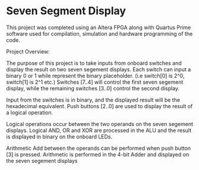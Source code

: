 # Seven Segment Display

This project was completed using an Altera FPGA along with Quartus Prime software used for compilation, simulation and hardware programming of the code.

Project Overview:

The purpose of this project is to take inputs from onboard switches and display the result on two seven segement displays. 
Each switch can input a binary 0 or 1 while represent the binary placeholder. (i.e switch[0] is 2^0, switch[1] is 2^1 etc.)
Switches [7..4] will control the first seven segement display, while the remaining switches [3..0] control the second display.

Input from the switches is in binary, and the displayed result will be the hexadecimal equivalent. 
Push buttons [2..0] are used to display the result of a logical operation. 

Logical operations occur between the two operands on the seven segement displays. Logical AND, OR and XOR are processed in the ALU and the result is displayed in binary on the onboard LEDs. 

Arithmetic Add between the operands can be performed when push button [3] is pressed. Arithmetic is performed in the 4-bit Adder and displayed on the seven segement displays

